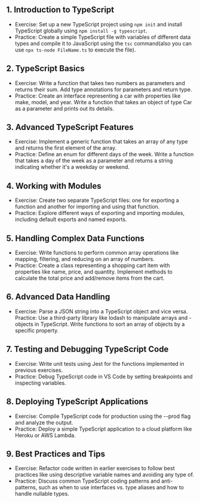 ## 1. Introduction to TypeScript 

- Exercise: Set up a new TypeScript project using `npm init` and install
  TypeScript globally using `npm install -g typescript`.
- Practice: Create a simple TypeScript file with variables of different data
  types and compile it to JavaScript using the `tsc` command(also you can use
  `npx ts-node FileName.ts` to execute the file).

## 2. TypeScript Basics

- Exercise: Write a function that takes two numbers as parameters and returns
  their sum. Add type annotations for parameters and return type.
- Practice: Create an interface representing a car with properties like make,
  model, and year. Write a function that takes an object of type Car as a
  parameter and prints out its details.

## 3. Advanced TypeScript Features

- Exercise: Implement a generic function that takes an array of any type and
  returns the first element of the array.
- Practice: Define an enum for different days of the week. Write a function that
  takes a day of the week as a parameter and returns a string indicating whether
  it's a weekday or weekend.

## 4. Working with Modules 

- Exercise: Create two separate TypeScript files: one for exporting a function
  and another for importing and using that function.
- Practice: Explore different ways of exporting and importing modules, including
  default exports and named exports.

## 5. Handling Complex Data Functions

- Exercise: Write functions to perform common array operations like mapping,
  filtering, and reducing on an array of numbers.
- Practice: Create a class representing a shopping cart item with properties
  like name, price, and quantity. Implement methods to calculate the total price
  and add/remove items from the cart.

## 6. Advanced Data Handling

- Exercise: Parse a JSON string into a TypeScript object and vice versa.
  Practice: Use a third-party library like lodash to manipulate arrays and -
  objects in TypeScript. Write functions to sort an array of objects by a
  specific property.

## 7. Testing and Debugging TypeScript Code 

- Exercise: Write unit tests using Jest for the functions implemented in
  previous exercises.
- Practice: Debug TypeScript code in VS Code by setting breakpoints and
  inspecting variables.

## 8. Deploying TypeScript Applications 

- Exercise: Compile TypeScript code for production using the --prod flag and
  analyze the output.
- Practice: Deploy a simple TypeScript application to a cloud platform like
  Heroku or AWS Lambda.

## 9. Best Practices and Tips 

- Exercise: Refactor code written in earlier exercises to follow best practices
  like using descriptive variable names and avoiding any type of.
- Practice: Discuss common TypeScript coding patterns and anti-patterns, such as
  when to use interfaces vs. type aliases and how to handle nullable types.
